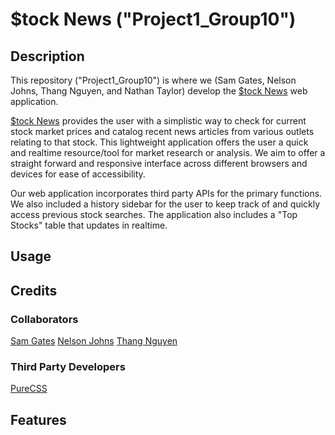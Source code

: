 # $tock News ("Project1_Group10")

## Description

This repository ("Project1_Group10") is where we (Sam Gates, Nelson Johns, Thang Nguyen, and Nathan Taylor) develop the [$tock News](https://ntjohns1.github.io/Project1_Group10/) web application. 

[$tock News](https://ntjohns1.github.io/Project1_Group10/) provides the user with a simplistic way to check for current stock market prices and catalog recent news articles from various outlets relating to that stock. This lightweight application offers the user a quick and realtime resource/tool for market research or analysis. We aim to offer a straight forward and responsive interface across different browsers and devices for ease of accessibility. 

Our web application incorporates third party APIs for the primary functions. We also included a history sidebar for the user to keep track of and quickly access previous stock searches. The application also includes a "Top Stocks" table that updates in realtime.

## Usage



## Credits

### Collaborators
[Sam Gates](https://github.com/sg0703) 
[Nelson Johns](https://github.com/ntjohns1)
[Thang Nguyen](https://github.com/thangnt336)

### Third Party Developers
[PureCSS](https://purecss.io/)


## Features

